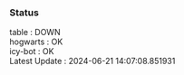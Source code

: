 ### Status


table : DOWN  
hogwarts : OK  
icy-bot : OK  
Latest Update : 2024-06-21 14:07:08.851931
